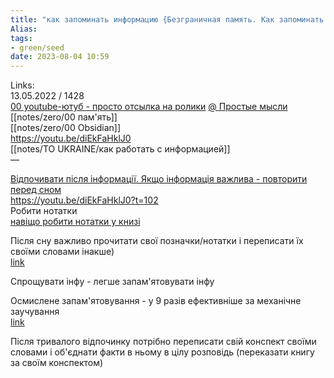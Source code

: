 ```yaml
---
title: "как запоминать информацию {Безграничная память. Как запоминать информацию}"
Alias: 
tags:
- green/seed
date: 2023-08-04 10:59
---
```

Links:  
13.05.2022 / 1428  
[00 youtube-ютуб - просто отсылка на ролики](00%20youtube-ютуб%20-%20просто%20отсылка%20на%20ролики.md) [@ Простые мысли](@%20Простые%20мысли.md)  
[[notes/zero/00 пам'ять]]  
[[notes/zero/00 Obsidian]]  
https://youtu.be/diEkFaHklJ0  
[[notes/TO UKRAINE/как работать с информацией]]  
— 

[Відпочивати після інформації. Якщо інформація важлива - повторити перед сном](notes/Відпочивати%20після%20інформації.%20Якщо%20інформація%20важлива%20-%20повторити%20перед%20сном.md)  
https://youtu.be/diEkFaHklJ0?t=102  
Робити нотатки  
[навіщо робити нотатки у книзі](notes/навіщо%20робити%20нотатки%20у%20книзі.md)

Після сну важливо прочитати свої позначки/нотатки і переписати їх своїми словами інакше)  
[link](https://www.youtube.com/watch?v=diEkFaHklJ0&list=WL&index=2&t=102s) 

Спрощувати інфу - легше запам'ятовувати інфу

Осмислене запам'ятовування - у 9 разів ефективніше за механічне заучування  
[link](https://youtu.be/diEkFaHklJ0?t=206)

Після тривалого відпочинку потрібно переписати свій конспект своїми словами і об'єднати факти в ньому в цілу розповідь (переказати книгу за своїм конспектом)